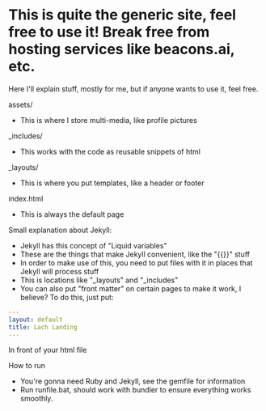 # This is quite the generic site, feel free to use it! Break free from hosting services like beacons.ai, etc.

Here I'll explain stuff, mostly for me, but if anyone wants to use it, feel free.

assets/
- This is where I store multi-media, like profile pictures

_includes/
- This works with the code as reusable snippets of html

_layouts/
- This is where you put templates, like a header or footer

index.html
- This is always the default page

Small explanation about Jekyll:
- Jekyll has this concept of "Liquid variables"
- These are the things that make Jekyll convenient, like the "{{}}" stuff
- In order to make use of this, you need to put files with it in places that Jekyll will process stuff
- This is locations like "_layouts" and "_includes"
- You can also put "front matter" on certain pages to make it work, I believe?
To do this, just put:
```yaml
---
layout: default
title: Lach Landing
---
```
In front of your html file

How to run
- You're gonna need Ruby and Jekyll, see the gemfile for information
- Run runfile.bat, should work with bundler to ensure everything works smoothly.